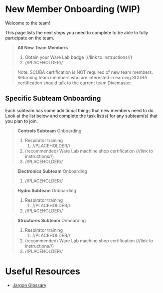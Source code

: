 # New Member Onboarding (WIP)
Welcome to the team!

This page lists the next steps you need to complete to be able to fully participate on the team.

>**All New Team Members**
>1. Obtain your Ware Lab badge (//link to instructions//)
>2. //PLACEHOLDER//

> Note:
> SCUBA certification is NOT required of new team members.
> Returning team members who are interested in earning SCUBA certification should talk to the current team Divemaster.


## Specific Subteam Onboarding
Each subteam has some additional things that new members need to do. Look at the list below and complete the task list(s) for any subteam(s) that you plan to join.  

>**Controls Subteam** Onboarding
>1. Respirator training
>    1. //PLACEHOLDER//
>2. (recommended) Ware Lab machine shop certification (//link to instructions//)
>3. //PLACEHOLDER//


>**Electronics Subteam** Onboarding
>1. //PLACEHOLDER//


>**Hydro Subteam** Onboarding
>1. Respirator training
>    1. //PLACEHOLDER//
>2. //PLACEHOLDER//


>**Structures Subteam** Onboarding
>1. Respirator training
>    1. //PLACEHOLDER//
>2. (recommended) Ware Lab machine shop certification (//link to instructions//)
>3. //PLACEHOLDER//


# Useful Resources
- [Jargon Glossary](jargon-glossary.md)